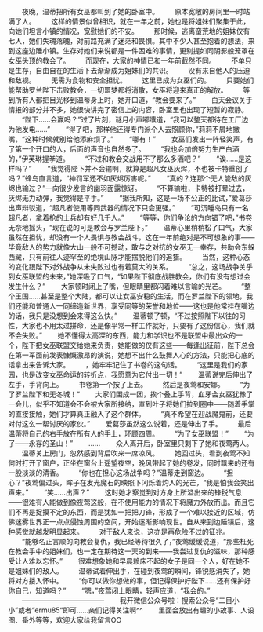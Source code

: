 　　夜晚，温蒂把所有女巫都叫到了她的卧室中。
　　原本宽敞的房间里一时站满了人。
　　这样的情景似曾相识，就在一年之前，她也是将姐妹们聚集于此，向她们坦言小镇的情况，宽慰她们的不安。
　　那时候，逃离蛮荒地的姐妹仅有七人，她们失魂落魄，对前路充满了迷茫和畏惧。其中不少人甚至抱着的想法，来到这座边陲小镇。生存对她们来说都是一件困难的事情，更别提如同阴影般笼罩在女巫头顶的教会了。
　　而现在，大家的神情已和一年前截然不同。
　　不单只是生存，自由自在的生活下去渐渐成为姐妹们的共识。
　　没有来自他人的压迫和敌视。
　　无需为食物和安全担忧。
　　这里已成为女巫们的。
　　只要她们能帮助罗兰陛下击败教会，一切噩梦都将消散，女巫将迎来真正的解放。
　　等到所有人都把目光移到温蒂身上时，她开口道，“教会要来了。”
　　白天会议关于情报的部分并不多，她很快讲完了密信上的内容，卧室里也出现了短暂的寂静。
　　“陛下……会赢吗？”过了片刻，谜月小声嘟囔道，“我可以整天都待在工厂边为他发电……”
　　“得了吧，那样他还得专门派个人去照顾你，”莉莉不屑地撇嘴，“这种时候就别给他添麻烦了。”
　　“哪有！”
　　女巫们发出一阵轻笑声，有了第一个开口的人，后面的声音也自然多了。
　　“我也会加倍努力生产白酒的，”伊芙琳握拳道。
　　“不过和教会交战用不了那么多酒吧？”
　　“诶……是这样吗？”
　　“我觉得陛下并不会输啊，就算是超凡女巫灰烬，不也被卡特重创了吗？”蜂鸟直言道，“神罚军还不如灰烬厉害呢。”
　　“真的？连那个无人能敌的灰烬也输过？”一向很少发言的幽羽面露惊讶。
　　“不算输啦，卡特被打晕过去，灰烬无力动弹，我觉得是平手。”
　　“据我所知，这是一场不公正的比试，”爱葛莎出声辩驳道，“超凡者使用等同武器的情况下只会更强。”
　　“可沉睡岛只有一名超凡者，拿着枪的士兵却有好几千人。”
　　“等等，你们争论的方向错了吧，”书卷无奈地摇头，“现在说的可是教会与罗兰陛下。”
　　温蒂心里稍稍松了口气，大家虽然在担忧，却没有一个人畏惧与教会战斗，这在一年前绝对是不可想象的事——毕竟敌人的势力就像大山一般不可撼动，敢与之对抗的女巫无一幸存，共助会东躲西藏，只有前往人迹罕至的绝境山脉才能摆脱他们的追猎。
　　当然，这种心态的变化跟陛下对外战争从未失败过也有着莫大的关系。
　　“总之，这场战争关乎到女巫联盟的未来，”她深吸了口气，“如果陛下彻底战胜教会，你们有没有想过会发生什么？”
　　大家顿时闭上了嘴，但眼睛里都闪着难以言喻的光芒。
　　“整个王国……甚至是整个大陆，都可以让女巫安稳的生活，而在罗兰陛下的领地，我们还能和普通人一同缔造新世界，享受同等的荣誉和地位——这也是他常挂在嘴边的话，我只是没想到会来得这么快。”
　　温蒂顿了顿，“不过按照陛下以往的习性，大家也不用太过拼命，还是像平常一样工作就好，只要有了这份信心，我们就不会失败。”
　　她不懂得太高深的东西，能力和学识也不是联盟中最出众的一个，陛下把女巫联盟交给她来负责，她能做的仅有这些——每逢出征前，陛下总会在第一军面前发表慷慨激昂的演说，她想不出什么鼓舞人心的方法，只能把心底的话拿出来告诉大家。
　　，她牢牢记住了书卷的这句话。
　　“这里是我们的家园，也是改变女巫命运的转折点，我愿意为它付出一切！”
　　温蒂说完后伸出了左手，手背向上。
　　书卷第一个按了上去。
　　然后是夜莺和安娜。
　　“为了罗兰陛下和无冬城！”
　　大家们围成一团，挨个叠上手背，血牙会女巫犹豫了一会儿，似乎不知道会不会被大家所接纳，直到叶子将她们拉到圈中——随着手掌的直接接触，她们才算真正融入了这个群体。
　　“真不希望在迎战魔鬼前，还要对付这么一帮讨厌的家伙。”
　　爱葛莎虽然这么说着，还是伸出了手。
　　最后温蒂将自己的右手放在所有人的手上，环顾四周。
　　“为了女巫联盟！”
　　“为了——永存的圣山！”
　　……
　　众人离开后，卧室里只剩下了她和夜莺两人。
　　温蒂关上房门，忽然感到背后吹来一席凉风。
　　她回过头，看到夜莺不知何时打开了窗户，正坐在窗台上遥望夜空，晚风带起了她的卷发，同时飘来的还有一股淡淡的清香。
　　“你也在担心这场战争吗？”温蒂走到窗边。
　　“担心？”夜莺偏过头，眸子在发光魔石的映照下闪烁着灼人的光芒，“我是怕我会笑出声来。”
　　“笑……出声？”
　　这时她才察觉到对方身上所溢出来的锋锐气息——很难有人能做到像夜莺这般，在不使用能力的情况下将魔力外放而出。而且它们不再是捉摸不定的东西，而是犹如一把把刀锋，形成了一个难以接近的区域，仿佛迷雾世界正一点点侵蚀周围的空间，开始逐渐影响现世。自从来到边陲镇后，这种感觉就越发明显起来。
　　对于敌人来说，这亦是再危险不过的征兆。
　　“能够名正言顺的向教会复仇，我已经等待很久了，”夜莺缓缓说道，“那些枉死在教会手中的姐妹们，也一定在期待这一天的到来——我尝过复仇的滋味，那种感受让人难以忘怀。”
　　很难想象她和早晨赖床不起的女子是同一个人，好在她不是姐妹们的敌人。
　　温蒂试着伸出手，在碰到夜莺的瞬间，锋锐感消失了，她将对方搂入怀中。
　　“你可以做你想做的事，但记得保护好陛下……还有保护好你自己，知道吗？”
　　“嗯，”夜莺闭上眼睛，轻声应道，“我会的。”
　　————————————
　　我开微信公众号啦：搜索公众号“二目小小”或者“ermu85“即可……亲们记得关注啊^^
　　里面会放出有趣的小故事、人设图、番外等等，欢迎大家给我留言OO